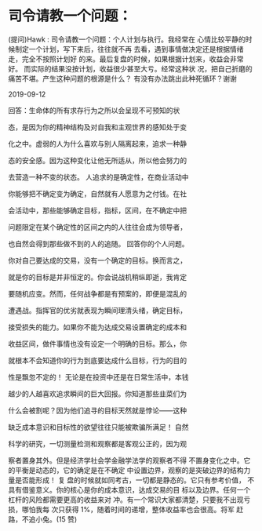 # 司令请教一个问题：

(提问)Hawk : 司令请教一个问题：个人计划与执行。我经常在 心情比较平静的时候制定一个计划，写下来后，往往就不再 去看，遇到事情做决定还是根据情绪走，完全不按照计划好 的来。最后复盘的时候，如果根据计划来，收益会非常好。 而实际的结果没按计划，收益很少甚至大亏。经常这种状 况，把自己折磨的痛苦不堪。产生这种问题的根源是什么？ 有没有办法跳出此种死循环？谢谢

2019-09-12

回答：生命体的所有求存行为之所以会呈现不可预知的状

态，是因为你的精神结构及对自我和主观世界的感知处于变

化之中。虚弱的人为什么喜欢与别人隔离起来，追求一种静

态的安全感。因为这种变化让他无所适从，所以他会努力的

去营造一种不变的状态。 人追求的是确定性，在商业活动中

你能够把不确定变为确定，自然就有人愿意为之付钱。在社

会活动中，那些能够确定目标，指标，区间，在不确定中把

问题限定在某个确定性的区间之内的人往往会成为领导者，

也自然会得到那些做不到的人的追随。 回答你的个人问题。

你对自己要达成的交易，没有一个确定的目标。换而言之，

就是你的目标是并非恒定的。你会说战机稍纵即逝，我肯定

要随机应变。然而，任何战争都是有预案的，即便是混乱的

遭遇战。指挥官的优劣就表现为瞬间理清头绪，确定目标，

接受损失的能力。如果你不能为达成交易设置确定的成本和

收益区间，做件事情也没有设定一个明确的目标。那么，你

就根本不会知道你的行为到底要达成什么目标，行为的目的

性是飘忽不定的！ 无论是在投资中还是在日常生活中，本钱

越少的人越喜欢追求瞬间的巨大回报。你知道那些韭菜们为

什么会被割呢？因为他们追寻的目标天然就是悖论——这种

缺乏成本意识和目标性的欲望往往只能被欺骗所满足！ 自然

科学的研究，一切测量检测和观察都是客观公正的，因为观

察者置身其外。但是经济学社会学金融学法学的观察者不得 不置身变化之中。它的平衡是动态的，它的确定是在不确定 中设置边界，观察的是突破边界的结构力量是否能形成！ 复 盘的时候就如同考古，一切都是静态的。它只有参考价值， 不具有借鉴意义。你的核心是你的成本意识，达成交易的目 标以及边界。任何一个杠杆的风险都需要更高的收益来对 冲。有一个常识大家都清楚，只要我不出现亏损，哪怕我每 次只获得 1%，随着时间的递增，整体收益率也会很高。将军 赶路，不追小兔。(15 赞)